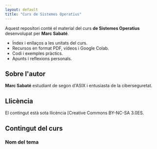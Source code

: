 ```yaml
---
layout: default
title: "Curs de Sistemes Operatius"
---
```


Aquest repositori conté el material del curs **de Sistemes Operatius** desenvolupat per **Marc Sabaté**.

- Índex i enllaços a les unitats del curs.
- Recursos en format PDF, vídeos i Google Colab.
- Codi i exemples pràctics.
- Apunts i reflexions personals.

## Sobre l'autor

**Marc Sabaté** estudiant de segon d'ASIX i entusiasta de la ciberseguretat.

## Llicència

El contingut està sota llicència [Creative Commons BY-NC-SA 3.0ES.

## Contingut del curs

### Nom del tema
